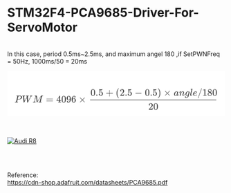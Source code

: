 # STM32F4-PCA9685-Driver-For-ServoMotor

</br>
In this case, period 0.5ms~2.5ms, and maximum angel 180 ,if SetPWNFreq = 50Hz, 1000ms/50 = 20ms </br>

![alt text](https://github.com/GCY/STM32F4-PCA9685-Driver-For-ServoMotor/blob/master/pwm%20cal.png?raw=true)

</br>

[![Audi R8](http://img.youtube.com/vi/FVlaXNNLnnE/0.jpg)](https://youtu.be/FVlaXNNLnnE)

</br>
</br>

Reference: </br>
https://cdn-shop.adafruit.com/datasheets/PCA9685.pdf
